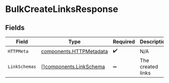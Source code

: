 # BulkCreateLinksResponse


## Fields

| Field                                                              | Type                                                               | Required                                                           | Description                                                        |
| ------------------------------------------------------------------ | ------------------------------------------------------------------ | ------------------------------------------------------------------ | ------------------------------------------------------------------ |
| `HTTPMeta`                                                         | [components.HTTPMetadata](../../models/components/httpmetadata.md) | :heavy_check_mark:                                                 | N/A                                                                |
| `LinkSchemas`                                                      | [][components.LinkSchema](../../models/components/linkschema.md)   | :heavy_minus_sign:                                                 | The created links                                                  |